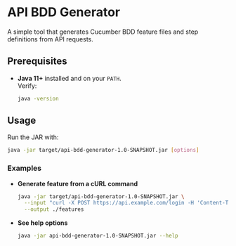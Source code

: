 # API BDD Generator

A simple tool that generates Cucumber BDD feature files and step definitions from API requests.

## Prerequisites
- **Java 11+** installed and on your `PATH`.  
  Verify:
   ```sh
  java -version
   ````

## Usage
Run the JAR with:

```sh
java -jar target/api-bdd-generator-1.0-SNAPSHOT.jar [options]
```

### Examples

* **Generate feature from a cURL command**

  ```sh
  java -jar target/api-bdd-generator-1.0-SNAPSHOT.jar \
    --input "curl -X POST https://api.example.com/login -H 'Content-Type: application/json' -d '{\"user\":\"u\",\"pass\":\"p\"}'" \
    --output ./features
  ```

* **See help options**

  ```sh
  java -jar api-bdd-generator-1.0-SNAPSHOT.jar --help
  ```

